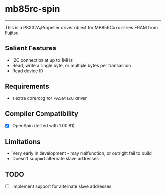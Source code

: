 # mb85rc-spin 
-------------

This is a P8X32A/Propeller driver object for MB85RCxxx series FRAM from Fujitsu

## Salient Features

* I2C connection at up to 1MHz
* Read, write a single byte, or multiple bytes per transaction
* Read device ID

## Requirements

* 1 extra core/cog for PASM I2C driver

## Compiler Compatibility

- [x] OpenSpin (tested with 1.00.81)

## Limitations

* Very early in development - may malfunction, or outright fail to build
* Doesn't support alternate slave addresses

## TODO

- [ ] Implement support for alternate slave addresses
